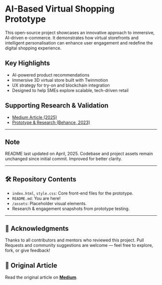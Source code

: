 # AI-Based Virtual Shopping Prototype

This open-source project showcases an innovative approach to immersive, AI-driven e-commerce. It demonstrates how virtual storefronts and intelligent personalisation can enhance user engagement and redefine the digital shopping experience.

## Key Highlights

- AI-powered product recommendations  
- Immersive 3D virtual store built with Twinmotion  
- UX strategy for try-on and blockchain integration  
- Designed to help SMEs explore scalable, tech-driven retail  

## Supporting Research & Validation

- [Medium Article (2025)](https://medium.com/@your-link)
- [Prototype & Research (Behance, 2023)](https://behance.net/your-link)

---
## Note

README last updated on April, 2025. Codebase and project assets remain unchanged since initial commit. Improved for better clarity.

---

## 🛠️ Repository Contents

- `index.html`, `style.css`: Core front-end files for the prototype.
- `README.md`: You are here!
- `/assets`: Placeholder visual elements.
- Research & engagement snapshots from prototype testing.

---

## 🙌 Acknowledgments

Thanks to all contributors and mentors who reviewed this project. Pull Requests and community suggestions are welcome — feel free to explore, fork, or give feedback!


## 📖 Original Article
Read the original article on **[Medium](https://medium.com/@anushkaguptaofficial/virtual-shopping-ai-driven-influence-revolutionizing-how-brands-approach-e-commerce-f3d71518e4be)**.
